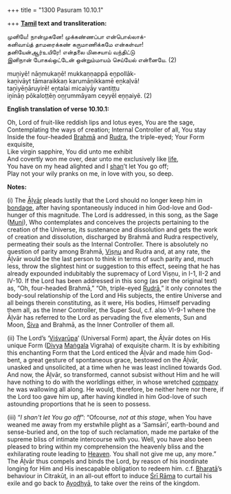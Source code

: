 +++
title = "1300 Pasuram 10.10.1"

+++
**[Tamil](/definition/tamil#history "show Tamil definitions") text and transliteration:**

முனியே! நான்முகனே! முக்கண்ணப்பா என்பொல்லாக்-  
கனிவாய்த் தாமரைக்கண் கருமாணிக்கமே என்கள்வா!  
தனியேன்ஆர்உயிரே! என்தலை மிசையாய் வந்திட்டு  
இனிநான் போகல்ஒட்டேன் ஒன்றும்மாயம் செய்யேல் என்னையே. (2)

muṉiyē! nāṉmukaṉē! mukkaṇṇappā eṉpollāk-  
kaṉivāyt tāmaraikkaṇ karumāṇikkamē eṉkaḷvā!  
taṉiyēṉāruyirē! eṉtalai micaiyāy vantiṭṭu  
iṉināṉ pōkaloṭṭēṉ oṉṟummāyam ceyyēl eṉṉaiyē. (2)

**English translation of verse 10.10.1:**

Oh, Lord of fruit-like reddish lips and lotus eyes, You are the sage,  
Contemplating the ways of creation; Internal Controller of all, You stay  
Inside the four-headed [Brahmā](/definition/brahma#vaishnavism "show Brahmā definitions") and [Rudra](/definition/rudra#vaishnavism "show Rudra definitions"), the triple-eyed; Your Form exquisite,  
Like virgin sapphire, You did unto me exhibit  
And covertly won me over, dear unto me exclusively like [life](/definition/life#history "show life definitions"),  
You have on my head alighted and I [shan](/definition/shan#history "show shan definitions")’t let You go off;  
Play not your wily pranks on me, in love with you, so deep.

**Notes:**

\(i\) The [Āḻvār](/definition/aḻvar#vaishnavism "show Āḻvār definitions") pleads lustily that the Lord should no longer keep him in [bondage](/definition/bondage#history "show bondage definitions"), after having spontaneously induced in him God-love and God-hunger of this magnitude. The Lord is addressed, in this song, as the Sage ([Muni](/definition/muni#vaishnavism "show Muni definitions")), Who contemplates and conceives the projects pertaining to the creation of the Universe, its sustenance and dissolution and gets the work of creation and dissolution, discharged by Brahmā and Rudra respectively, permeating their souls as the Internal Controller. There is absolutely no question of parity among Brahmā, [Viṣṇu](/definition/vishnu#vaishnavism "show Viṣṇu definitions") and Rudra and, at any rate, the Āḻvār would be the last person to think in terms of such parity and, much less, throw the slightest hint or suggestion to this effect, seeing that he has already expounded indubitably the supremacy of Lord Viṣṇu, in I-1, II-2 and IV-10. If the Lord has been addressed in this song (as per the original text) as, “Oh, four-headed Brahmā,” “Oh, triple-eyed [Rudrā](/definition/rudra#vaishnavism "show Rudrā definitions"),” it only connotes the body-soul relationship of the Lord and His subjects, the entire Universe and all beings therein constituting, as it were, His bodies, Himself pervading them all, as the Inner Controller, the Super Soul, c.f. also VI-9-1 where the Āḻvār has referred to the Lord as pervading the five elements, Sun and Moon, [Śiva](/definition/shiva#vaishnavism "show Śiva definitions") and Brahmā, as the Inner Controller of them all.

\(ii\) The Lord’s ‘[Viśvarūpa](/definition/vishvarupa#vaishnavism "show Viśvarūpa definitions")’ (Universal Form) apart, the Āḻvār dotes on His unique Form ([Divya](/definition/divya#vaishnavism "show Divya definitions") [Maṅgala](/definition/mangala#history "show Maṅgala definitions") Vigraha) of exquisite charm. It is by exhibiting this enchanting Form that the Lord enticed the Āḻvār and made him God-bent, a great gesture of spontaneous grace, bestowed on the Āḻvār, unasked and unsolicited, at a time when he was least inclined towards God. And now, the Āḻvār, so transformed, cannot subsist without Him and he will have nothing to do with the worldlings either, in whose wretched [company](/definition/company#history "show company definitions") he was wallowing all along. He would, therefore, be neither here nor there, if the Lord too gave him up, after having kindled in him God-love of such astounding proportions that he is seen to possess.

\(iii\) “*I shan't let You go off*”: “Ofcourse, *not at this stage*, when You have weaned me away from my erstwhile plight as a ‘Samsāri’, earth-bound and sense-buried and, on the top of such reclamation, made me partake of the supreme bliss of intimate intercourse with you. Well, you have also been pleased to bring within my comprehension the heavenly bliss and the exhilarating route leading to [Heaven](/definition/heaven#history "show Heaven definitions"). You shall not give me up, any more.” The Āḻvār thus compels and binds the Lord, by reason of his inordinate longing for Him and His inescapable obligation to redeem him. c.f. [Bharatā](/definition/bharata#vaishnavism "show Bharatā definitions")’s behaviour in Citrakūṭ, in an all-out effort to induce [Śrī Rāma](/definition/shrirama#history "show Śrī Rāma definitions") to curtail his exile and go back to [Ayodhyā](/definition/ayodhya#vaishnavism "show Ayodhyā definitions"), to take over the reins of the kingdom.


